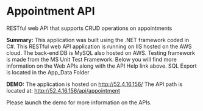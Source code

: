 # Appointment API
RESTful web API that supports CRUD operations on appointments

<b>Summary:</b> This application was built using the .NET framework coded in C#. 
This RESTful web API application is running on IIS hosted on the AWS cloud. 
The back-end DB is MySQL also hosted on AWS. Testing framework is made from the MS Unit Test Framework. 
Below you will find more information on the Web APIs along with the API Help link above.
SQL Export is located in the App_Data Folder

<b>DEMO:</b> The application is hosted on http://52.4.16.156/
The API path is located at: http://52.4.16.156/api/appointment

Please launch the demo for more information on the APIs.

